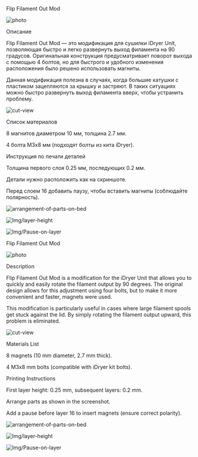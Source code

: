 Flip Filament Out Mod

![photo](Img/photo_1.jpg)

Описание

Flip Filament Out Mod — это модификация для сушилки iDryer Unit, позволяющая быстро и легко развернуть выход филамента на 90 градусов. Оригинальная конструкция предусматривает поворот выхода с помощью 4 болтов, но для быстрого и удобного изменения расположения было решено использовать магниты.

Данная модификация полезна в случаях, когда большие катушки с пластиком зацепляются за крышку и застряют. В таких ситуациях можно быстро развернуть выход филамента вверх, чтобы устранить проблему.

![cut-view](Img/cut-view.png)

Список материалов

8 магнитов диаметром 10 мм, толщина 2.7 мм.

4 болта M3x8 мм (подходят болты из кита iDryer).

Инструкция по печати деталей

Толщина первого слоя 0.25 мм, последующих 0.2 мм.

Детали нужно расположить как на скриншоте.

Перед слоем 16 добавить паузу, чтобы вставить магниты (соблюдайте полярность).

![arrangement-of-parts-on-bed](Img/arrangement-of-parts-on-bed.png)

![Img/layer-height](Img/layer-height.png)

![Img/Pause-on-layer](Img/Pause-on-layer.png)



Flip Filament Out Mod

![photo](Img/photo_1.jpg)

Description

Flip Filament Out Mod is a modification for the iDryer Unit that allows you to quickly and easily rotate the filament output by 90 degrees. The original design allows for this adjustment using four bolts, but to make it more convenient and faster, magnets were used.

This modification is particularly useful in cases where large filament spools get stuck against the lid. By simply rotating the filament output upward, this problem is eliminated.

![cut-view](Img/cut-view.png)

Materials List

8 magnets (10 mm diameter, 2.7 mm thick).

4 M3x8 mm bolts (compatible with iDryer kit bolts).

Printing Instructions

First layer height: 0.25 mm, subsequent layers: 0.2 mm.

Arrange parts as shown in the screenshot.

Add a pause before layer 16 to insert magnets (ensure correct polarity).

![arrangement-of-parts-on-bed](Img/arrangement-of-parts-on-bed.png)

![Img/layer-height](Img/layer-height.png)

![Img/Pause-on-layer](Img/Pause-on-layer.png)

